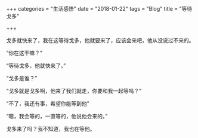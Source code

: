 +++
categories = "生活感悟"
date = "2018-01-22"
tags = "Blog"
title = "等待戈多"

+++

戈多就快来了，我在这等待戈多，他就要来了，应该会来吧，他从没说过不来的。
<!--more-->

“你在这干嘛？”

“等待戈多，他就快来了。”

“戈多是谁？”

“戈多就是戈多啊，他来了我们就走，你要和我一起等吗？”

“不了，我还有事，希望你能等到他”

“嗯，我会等的，一直等的，他说他会来的。”

戈多来了吗？我不知道，我也在等他。